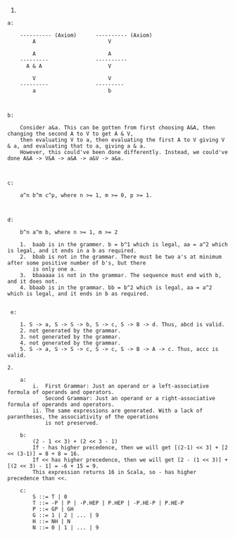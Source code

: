 1.
    
    a:  
    
        ---------- (Axiom)      ---------- (Axiom)
            A                       V
            
            A                       A
        ---------               ----------
          A & A                     V
          
            V                       V
        ---------               ---------
            a                       b
        
            
           
    b:
        
        Consider a&a. This can be gotten from first choosing A&A, then changing the second A to V to get A & V,
        then evaluating V to a, then evaluating the first A to V giving V & a, and evaluating that to a, giving a & a.
        However, this could've been done differently. Instead, we could've done A&A -> V&A -> a&A -> a&V -> a&a.
        
        
        
    c: 
    
        a^n b^m c^p, where n >= 1, m >= 0, p >= 1.
        
        
        
    d:
    
        b^n a^m b, where n >= 1, m >= 2
        
        1.  baab is in the grammer. b = b^1 which is legal, aa = a^2 which is legal, and it ends in a b as required.
        2.  bbab is not in the grammar. There must be two a's at minimum after some positive number of b's, but there
            is only one a.
        3.  bbaaaaa is not in the grammar. The sequence must end with b, and it does not.
        4. bbaab is in the grammar. bb = b^2 which is legal, aa = a^2 which is legal, and it ends in b as required.
        
        
     e: 
     
        1. S -> a, S -> S -> b, S -> c, S -> B -> d. Thus, abcd is valid.
        2. not generated by the grammar.
        3. not generated by the grammar.
        4. not generated by the grammar.
        5. S -> a, S -> S -> c, S -> c, S -> B -> A -> c. Thus, accc is valid.
```       
2. 

    a:   
        i.  First Grammar: Just an operand or a left-associative formula of operands and operators.
            Second Grammar: Just an operand or a right-associative formula of operands and operators.
        ii. The same expressions are generated. With a lack of parantheses, the associativity of the operations
            is not preserved.
            
    b:
        (2 - 1 << 3) + (2 << 3 - 1)
        If - has higher precedence, then we will get [(2-1) << 3] + [2 << (3-1)] = 8 + 8 = 16.
        If << has higher precedence, then we will get [2 - (1 << 3)] + [(2 << 3) - 1] = -6 + 15 = 9.
        This expression returns 16 in Scala, so - has higher precedence than <<.
        
    c:
        S ::= T | 0
        T ::= -P | P | -P.HEP | P.HEP | -P.HE-P | P.HE-P
        P ::= GP | GH
        G ::= 1 | 2 | ... | 9
        H ::= NH | N
        N ::= 0 | 1 | ... | 9
```        
        
        
        
           
        
